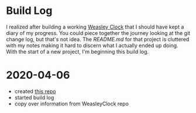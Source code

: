 # Build Log

I realized after building a working [Weasley
Clock](https://github.com/randomstring/WeasleyClock) that I should
have kept a diary of my progress. You could piece together the journey
looking at the git change log, but that's not idea. The *README.md* for
that project is cluttered with my notes making it hard to discern what
I actually ended up doing. With the start of a new project, I'm
beginning this build log.

# 2020-04-06 

* created [this repo](https://github.com/randomstring/WeasleyChimes)
* started build log
* copy over information from WeasleyClock repo
